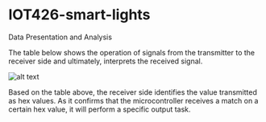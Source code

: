 # IOT426-smart-lights

Data Presentation and Analysis

The table below shows the operation of signals from the transmitter to the receiver side and ultimately, interprets the received signal.

![alt text](https://i.ibb.co/NyQTCSt/table.png "table image")


Based on the table above, the receiver side identifies the value transmitted as hex values. As it confirms that the microcontroller receives a match on a certain hex value, it will perform a specific output task.
